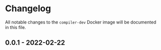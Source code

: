 # Changelog

All notable changes to the `compiler-dev` Docker image will be documented in this file.

## 0.0.1 - 2022-02-22
